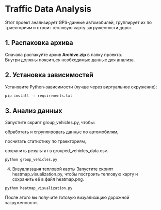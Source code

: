 # Traffic Data Analysis

Этот проект анализирует GPS-данные автомобилей, группирует их по траекториям и строит тепловую карту загруженности дорог.

## 1. Распаковка архива
Сначала распакуйте архив **Archive.zip** в папку проекта.  
Внутри должны появиться необходимые данные для анализа.

## 2. Установка зависимостей
Установите Python-зависимости (лучше через виртуальное окружение):
```bash
pip install -r requirements.txt
```
## 3. Анализ данных
Запустите скрипт group_vehicles.py, чтобы:

обработать и сгруппировать данные по автомобилям,

посчитать статистику по траекториям,

сохранить результат в grouped_vehicles_data.csv.

```bash
python group_vehicles.py
```

4. Визуализация тепловой карты
Запустите скрипт heatmap_visualization.py, чтобы построить тепловую карту и сохранить её в файл heatmap.png.

```bash
python heatmap_visualization.py
```
После этого вы получите готовую визуализацию дорожной загруженности.
